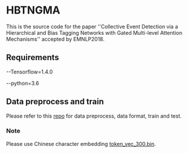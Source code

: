 # HBTNGMA

This is the source code for the paper ''Collective Event Detection via a Hierarchical and Bias Tagging Networks with Gated Multi-level Attention Mechanisms'' accepted by EMNLP2018.

## Requirements

--Tensorflow=1.4.0

--python=3.6

## Data preprocess and train

Please refer to this [repo](https://github.com/yubochen/NBTNGMA4ED) for data preprocess, data format, train and test.

### Note

Please use Chinese character embedding [token_vec_300.bin](https://github.com/liuhuanyong/ChineseEmbedding).
